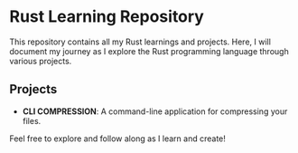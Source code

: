 # Rust Learning Repository

This repository contains all my Rust learnings and projects. Here, I will document my journey as I explore the Rust programming language through various projects.

## Projects

- **CLI COMPRESSION**: A command-line application for compressing your files.


Feel free to explore and follow along as I learn and create!
